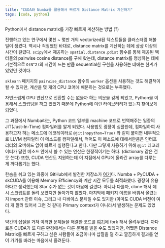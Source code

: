 ```yaml
---
title: "CUDA와 Numba를 활용해서 빠르게 Distance Matrix 계산하기"
tags: [cuda, python]
---
```


Python에서 distance matrix를 가장 빠르게 계산하는 방법 (?)

<!--more-->

진행하고 있는 연구에서 몇천 ~ 몇만 개의 vectorized된 텍스트들을 클러스터링 해볼 일이 생겼다. 역시나 걱정했던 바대로, 
distance matrix를 계산하는 데에 상상 이상의 시간이 걸렸다. `scipy`에서 제공하는 `spatial.distance.pdist` 함수를 통해 
제공된 벡터들의 pairwise cosine distance를 구해 왔는데, distance matrix를 형성하는 데에 기본적으로 `O(N^2)`의 시간이 드는 만큼
sequential한 구현을 사용하는 데에는 한계가 있었던 것이다.

`sklearn` 패키지의 `pairwise_distance` 함수의 `worker` 옵션을 사용하는 것도 해결책이 될 수 있지만, 계산을 몇 개의 CPU 코어에 
배분하는 것으로는 부족했다.

자연스럽게 GPU 연산으로 전환할 수는 없을까 하는 의문을 갖게 되었고, Python을 이용해서 스크립팅을 하고 있었기 때문에 
Python에 이런 라이브러리가 있는지 찾아보게 되었다.

그 과정에서 Numba라는, Python 코드 일부를 machine 코드로 번역해주는 일종의 JIT(Just-In-Time) 컴파일러를 알게 되었다.
사용법도 굉장이 심플한데, 컴파일하여 사용하고자 하는 메소드에 데코레이터로 `@jit(nopython=True)` 와 같이 붙이면
내부적으로 LLVM 컴파일러 이 메소드를 컴파일해서, 적어도 이 메소드에 대해서만큼은 인터프리터의 오버헤드 없이 빠르게 실행된다고 한다.
다만 그렇게 사용하기 위해 `@jit` 데코레이터가 달린 메소드 안에서 쓸 수 있는 연산은 한정적이기는 하다. (dictionary 같은 건 못 쓴다)
또한, CUDA 연산도 지원하는데 이 지점에서 GPU에 올라간 array를 다루는 게 까다롭기는 했다.

한숨을 쉬고 있는 와중에 GitHub에서 발견한 저장소가 [여기](https://github.com/ekvall93/distanceMatrixGPU)다. 
Numba + PyCUDA + skCUDA를 이용해 Memory Efficiency와 계산 시간 모두를 최적화했다. 굉장히 유용하다고 생각했는데 Star 수가 없는 것이 마음에 걸렸다.
아니나 다를까, clone 해서 예시 스크립트를 돌려 보았지만 돌아가지 않았다. 마지막에 패키지 이름을 바꿔서 올렸는지 import 관련 이슈,
그리고 내 디바이스 문제일 수도 있지만 (아마도 CUDA 버전이 여러 개 깔려 있어서 그런 것 같다) Primary context가 아니라서 발생하는 문제도 있었다.

약간의 삽질을 거쳐 이러한 문제들을 해결한 코드를 [여기](https://github.com/greenmonn/distanceMatrixGPU)에 fork 해서 올려두었다.
까다로운 CUDA가 또 다른 환경에서는 다른 문제를 뱉을 수도 있겠지만, 어쨌든 Distance Matrix를 빠르게 구하고 싶은 사람들이 조금이나마
삽질을 덜 하고 깔끔하게 결과를 얻어 가기를 바라는 마음에서 올려둔다.



